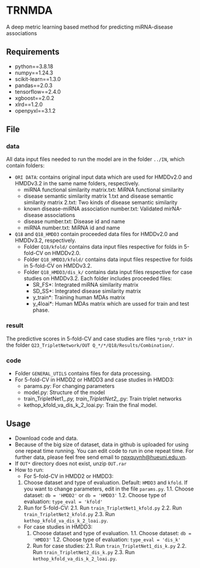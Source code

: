 # TRNMDA
A deep metric learning based method for predicting miRNA-disease associations

## Requirements
  * python==3.8.18
  * numpy==1.24.3
  * scikit-learn==1.3.0
  * pandas==2.0.3
  * tensorflow==2.4.0
  * xgboost==2.0.2
  * xlrd==1.2.0
  * openpyxl==3.1.2

## File
### data
  All data input files needed to run the model are in the folder ```../IN```, which contain folders:
  * ```ORI DATA```: contains original input data which are used for HMDDv2.0 and HMDDv3.2 in the same name folders, respectively.
    - miRNA functional similarity matrix.txt: MiRNA functional similarity
    - disease semantic similarity matrix 1.txt and disease semantic similarity matrix 2.txt: Two kinds of disease semantic similarity
    - known disease-miRNA association number.txt: Validated mirNA-disease associations
    - disease number.txt: Disease id and name
    - miRNA number.txt: MiRNA id and name
  * ```Q18``` and ```Q18_HMDD3``` contain proceeded data files for HMDDv2.0 and HMDDv3.2, respectively.
    - Folder ```Q18/kfold/``` contains data input files respective for folds in 5-fold-CV on HMDDv2.0.
    - Folder ```Q18_HMDD3/kfold/``` contains data input files respective for folds in 5-fold-CV on HMDDv3.2.
    - Folder ```Q18_HMDD3/dis_k/``` contains data input files respective for case studies on HMDDv3.2.
      Each folder includes proceeded files:
      + SR_FS*: Integrated miRNA similarity matrix
      + SD_SS*: Integrated disease similarity matrix
      + y_train*: Training human MDAs matrix
      + y_4loai*: Human MDAs matrix which are ussed for train and test phase.
### result
  The predictive scores in 5-fold-CV and case studies are files ```*prob_trbX*``` in the folder ```Q23_TripletNetwork/OUT Q_*/*/Q18/Results/Combination/```.
### code
  * Folder ```GENERAL_UTILS``` contains files for data processing.
  * For 5-fold-CV in HMDD2 or HMDD3 and case studies in HMDD3:
    - params.py: For changing parameters
    - model.py: Structure of the model
    - train_TripletNet1_*.py, train_TripletNet2_*.py: Train triplet networks
    - kethop_kfold_va_dis_k_2_loai.py: Train the final model.
## Usage
  * Download code and data.
  * Because of the big size of dataset, data in github is uploaded for using one repeat time running. You can edit code to run in one repeat time. For further data, please feel free send email to npxquynh@hueuni.edu.vn.
  * If ```OUT*``` directory does not exist, unzip ```OUT.rar```
  * How to run:
     - For 5-fold-CV in HMDD2 or HMDD3:
      1. Choose dataset and type of evaluation. Default: ```HMDD3``` and ```kfold```. If you want to change parameters, edit in the file ```params.py```. 
        1.1. Choose dataset:
          ```db = 'HMDD2'``` or ```db = 'HMDD3'```
        1.2. Choose type of evaluation:
          ``` type_eval = 'kfold' ```
      2. Run for 5-fold-CV:
        2.1. Run ```train_TripletNet1_kfold.py```
        2.2. Run ```train_TripletNet2_kfold.py```
        2.3. Run ```kethop_kfold_va_dis_k_2_loai.py```.
    - For case studies in HMDD3:
      1. Choose dataset and type of evaluation.
        1.1. Choose dataset:
          ```db = 'HMDD3'```
        1.2. Choose type of evaluation:
          ``` type_eval = 'dis_k' ```
      2. Run for case studies:
        2.1. Run ```train_TripletNet1_dis_k.py```
        2.2. Run ```train_TripletNet2_dis_k.py```
        2.3. Run ```kethop_kfold_va_dis_k_2_loai.py```.
